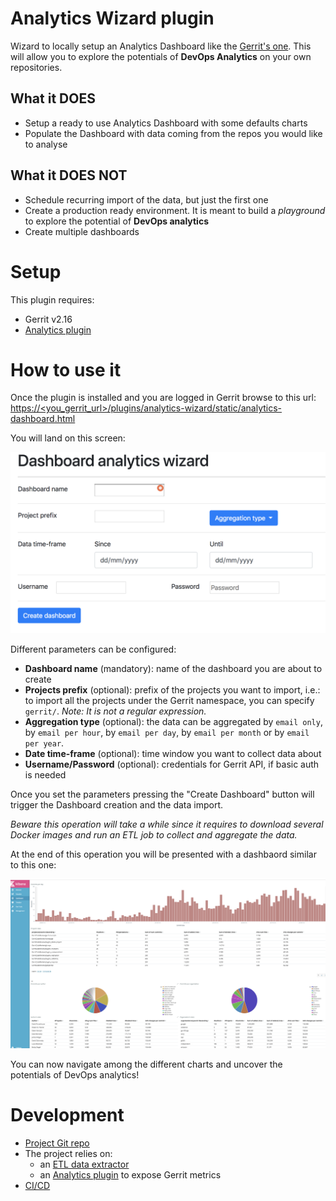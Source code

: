 # Analytics Wizard plugin

Wizard to locally setup an Analytics Dashboard like the [Gerrit's one](https://gerrit-analytics.gerritforge.com).
This will allow you to explore the potentials of **DevOps Analytics** on your own repositories.

## What it DOES
* Setup a ready to use Analytics Dashboard with some defaults charts
* Populate the Dashboard with data coming from the repos you would like to analyse

## What it DOES NOT
* Schedule recurring import of the data, but just the first one
* Create a production ready environment. It is meant to build a *playground* to explore the potential of **DevOps
analytics**
* Create multiple dashboards

# Setup
This plugin requires:
* Gerrit v2.16
* [Analytics plugin](https://gerrit.googlesource.com/plugins/analytics/)

# How to use it
Once the plugin is installed and you are logged in Gerrit browse to this url: [https://<you_gerrit_url>/plugins/analytics-wizard/static/analytics-dashboard.html]()

You will land on this screen:

![alt text](./resources/wizard.png "Wizard screen")

Different parameters can be configured:
* **Dashboard name** (mandatory): name of the dashboard you are about to create
* **Projects prefix** (optional): prefix of the projects you want to import, i.e.: to import all the projects under the Gerrit namespace, you can specify `gerrit/`. *Note: It is not a regular expression.*
* **Aggregation type** (optional): the data can be aggregated by `email only`, by `email per hour`, by `email per day`, by `email per month` or by `email per year`.   
* **Date time-frame** (optional): time window you want to collect data about
* **Username/Password** (optional): credentials for Gerrit API, if basic auth is needed

Once you set the parameters pressing the "Create Dashboard" button will trigger the Dashboard creation and the data import.

*Beware this operation will take a while since it requires to download several Docker images and run an ETL job to collect and aggregate the data.*

At the end of this operation you will be presented with a dashbaord similar to this one:

![alt text](./resources/dashboard.png "Wizard screen")

You can now navigate among the different charts and uncover the potentials of DevOps analytics!

# Development

* [Project Git repo](https://gerrit.googlesource.com/plugins/analytics-wizard/)
* The project relies on:
  * an [ETL data extractor](https://gerrit.googlesource.com/apps/analytics-etl)
  * an [Analytics plugin](https://gerrit.googlesource.com/plugins/analytics/) to expose Gerrit metrics
* [CI/CD](https://gerrit-ci.gerritforge.com/job/plugin-analytics-wizard-sbt-master-master/)



